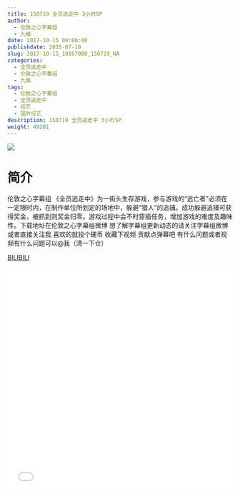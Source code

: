 ```yaml
---
title: 150719 全员逃走中 3小时SP
author: 
  - 伦敦之心字幕组
  - 九條
date: 2017-10-15 00:00:00
publishdate: 2015-07-19
slug: 2017-10-15_10107008_150719_NA
categories: 
  - 全员逃走中
  - 伦敦之心字幕组
  - 九條
tags: 
  - 伦敦之心字幕组
  - 全员逃走中
  - 综艺
  - 国外综艺
description: 150719 全员逃走中 3小时SP
weight: 49281
---
```


![](https://i.imgur.com/iQi70GZ.jpg)

# 简介  
伦敦之心字幕组
《全员逃走中》为一街头生存游戏，参与游戏的“逃亡者”必须在一定限时内，在制作单位所划定的场地中，躲避“猎人”的追捕。成功躲避追捕可获得奖金，被抓到则奖金归零。游戏过程中会不时穿插任务，增加游戏的难度及趣味性。下载地址在伦敦之心字幕组微博 想了解字幕组更新动态的请关注字幕组微博或者直接关注我 喜欢的就投个硬币 收藏下视频 贡献点弹幕吧
有什么问题或者视频有什么问题可以@我（清一下仓）

  [BILIBILI](https://www.bilibili.com/video/av10107008/)


  <iframe src="//www.bilibili.com/html/html5player.html?cid=16700759&aid=10107008" width="100%" height="500" frameborder="0" allowfullscreen="allowfullscreen"></iframe>
